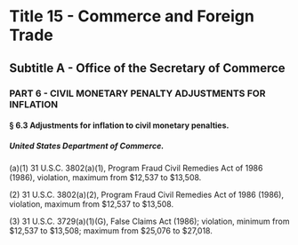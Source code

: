 
# Title 15 - Commerce and Foreign Trade
## Subtitle A - Office of the Secretary of Commerce
### PART 6 - CIVIL MONETARY PENALTY ADJUSTMENTS FOR INFLATION
#### § 6.3 Adjustments for inflation to civil monetary penalties.
##### United States Department of Commerce.

(a)(1) 31 U.S.C. 3802(a)(1), Program Fraud Civil Remedies Act of 1986 (1986), violation, maximum from $12,537 to $13,508.

(2) 31 U.S.C. 3802(a)(2), Program Fraud Civil Remedies Act of 1986 (1986), violation, maximum from $12,537 to $13,508.

(3) 31 U.S.C. 3729(a)(1)(G), False Claims Act (1986); violation, minimum from $12,537 to $13,508; maximum from $25,076 to $27,018.
